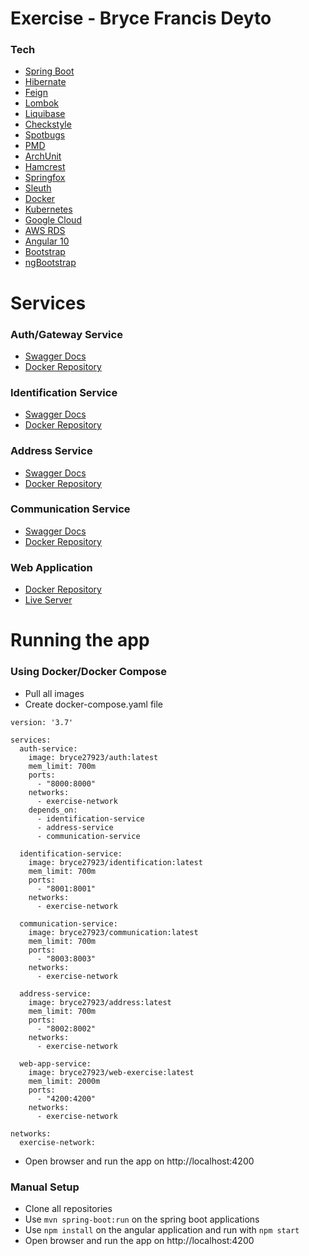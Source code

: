 # Exercise - Bryce Francis Deyto

### Tech
* [Spring Boot](https://spring.io/projects/spring-boot/)
* [Hibernate](https://hibernate.org/)
* [Feign](https://spring.io/projects/spring-cloud-openfeign)
* [Lombok](https://projectlombok.org/)
* [Liquibase](http://www.liquibase.org/)
* [Checkstyle](http://checkstyle.sourceforge.net/)
* [Spotbugs](https://spotbugs.github.io/)
* [PMD](https://pmd.github.io/)
* [ArchUnit](https://www.archunit.org/)
* [Hamcrest](http://hamcrest.org/JavaHamcrest/)
* [Springfox](https://springfox.github.io/springfox/)
* [Sleuth](https://spring.io/projects/spring-cloud-sleuth)
* [Docker](https://www.docker.com/)
* [Kubernetes](https://kubernetes.io/)
* [Google Cloud](https://cloud.google.com/)
* [AWS RDS](https://aws.amazon.com/rds/?trkCampaign=acq_paid_search_brand&sc_channel=ps&sc_campaign=acquisition_PH&sc_publisher=Google&sc_category=Database&sc_country=PH&sc_geo=APAC&sc_outcome=acq&sc_detail=amazon%20sql%20database&sc_content={adgroup}&sc_matchtype=e&sc_segment=476950688383&sc_medium=ACQ-P|PS-GO|Brand|Desktop|SU|Database|Solution|PH|EN|Sitelink&s_kwcid=AL!4422!3!476950688383!e!!g!!amazon%20sql%20database&ef_id=Cj0KCQjwytOEBhD5ARIsANnRjVh1AAtbJBHxczv8whKasju8HggYAfHIpSA-1LN7HfITHqP6QjHC-ycaAhVpEALw_wcB:G:s&s_kwcid=AL!4422!3!476950688383!e!!g!!amazon%20sql%20database)
* [Angular 10](https://angular.io/)
* [Bootstrap](https://getbootstrap.com/)
* [ngBootstrap](https://ng-bootstrap.github.io/#/home)

# Services

### Auth/Gateway Service
* [Swagger Docs](http://34.126.77.114:8000/swagger-ui/index.html)
* [Docker Repository](https://hub.docker.com/repository/docker/bryce27923/auth)

### Identification Service
* [Swagger Docs](http://35.186.153.252:8001/swagger-ui/index.html)
* [Docker Repository](https://hub.docker.com/repository/docker/bryce27923/identifiication)

### Address Service
* [Swagger Docs](http://34.87.189.125:8002/swagger-ui/index.html)
* [Docker Repository](https://hub.docker.com/repository/docker/bryce27923/address)

### Communication Service
* [Swagger Docs](http://34.87.173.62:8003/swagger-ui/index.html)
* [Docker Repository](https://hub.docker.com/repository/docker/bryce27923/communication)

### Web Application
* [Docker Repository](https://hub.docker.com/repository/docker/bryce27923/web-exercise)
* [Live Server](http://34.87.166.255:4200/)

# Running the app
### Using Docker/Docker Compose
* Pull all images
* Create docker-compose.yaml file
```
version: '3.7'

services:
  auth-service:
    image: bryce27923/auth:latest
    mem_limit: 700m
    ports:
      - "8000:8000"
    networks:
      - exercise-network
    depends_on:
      - identification-service
      - address-service
      - communication-service

  identification-service:
    image: bryce27923/identification:latest
    mem_limit: 700m
    ports:
      - "8001:8001"
    networks:
      - exercise-network

  communication-service:
    image: bryce27923/communication:latest
    mem_limit: 700m
    ports:
      - "8003:8003"
    networks:
      - exercise-network

  address-service:
    image: bryce27923/address:latest
    mem_limit: 700m
    ports:
      - "8002:8002"
    networks:
      - exercise-network

  web-app-service:
    image: bryce27923/web-exercise:latest
    mem_limit: 2000m
    ports:
      - "4200:4200"
    networks:
      - exercise-network

networks:
  exercise-network:
```
* Open browser and run the app on http://localhost:4200

### Manual Setup
* Clone all repositories
* Use ```mvn spring-boot:run``` on the spring boot applications
* Use ```npm install``` on the angular application and run with ```npm start```
* Open browser and run the app on http://localhost:4200
